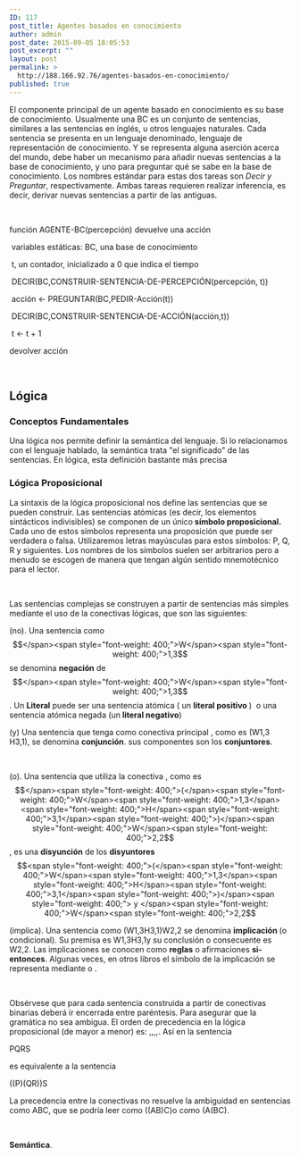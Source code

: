 ```yaml
---
ID: 117
post_title: Agentes basados en conocimiento
author: admin
post_date: 2015-09-05 18:05:53
post_excerpt: ""
layout: post
permalink: >
  http://188.166.92.76/agentes-basados-en-conocimiento/
published: true
---
```

<span style="font-weight: 400;">El componente principal de un agente basado en conocimiento es su base de conocimiento. Usualmente una BC es un conjunto de sentencias, similares a las sentencias en inglés, u otros lenguajes naturales. Cada sentencia se presenta en un lenguaje denominado, lenguaje de representación de conocimiento. Y se representa alguna aserción acerca del mundo, debe haber un mecanismo para añadir nuevas sentencias a la base de conocimiento, y uno para preguntar qué se sabe en la base de conocimiento. Los nombres estándar para estas dos tareas son </span><i><span style="font-weight: 400;">Decir y Preguntar</span></i><span style="font-weight: 400;">, respectivamente. Ambas tareas requieren realizar inferencia, es decir, derivar nuevas sentencias a partir de las antiguas.</span>

&nbsp;

<span style="font-weight: 400;">funci</span><span style="font-weight: 400;">ó</span><span style="font-weight: 400;">n AGENTE</span><span style="font-weight: 400;">-</span><span style="font-weight: 400;">BC</span><span style="font-weight: 400;">(</span><span style="font-weight: 400;">percepci</span><span style="font-weight: 400;">ó</span><span style="font-weight: 400;">n</span><span style="font-weight: 400;">)</span><span style="font-weight: 400;"> devuelve una acci</span><span style="font-weight: 400;">ón</span>

<span style="font-weight: 400;">  variables estáticas</span><span style="font-weight: 400;">:</span><span style="font-weight: 400;"> BC</span><span style="font-weight: 400;">,</span><span style="font-weight: 400;"> una </span><span style="font-weight: 400;">base</span><span style="font-weight: 400;"> de conocimiento</span>

<span style="font-weight: 400;">  t</span><span style="font-weight: 400;">,</span><span style="font-weight: 400;"> un contador</span><span style="font-weight: 400;">,</span><span style="font-weight: 400;"> inicializado a </span><span style="font-weight: 400;">0</span><span style="font-weight: 400;"> que indica el tiempo</span>

<span style="font-weight: 400;">  DECIR</span><span style="font-weight: 400;">(</span><span style="font-weight: 400;">BC</span><span style="font-weight: 400;">,</span><span style="font-weight: 400;">CONSTRUIR</span><span style="font-weight: 400;">-</span><span style="font-weight: 400;">SENTENCIA</span><span style="font-weight: 400;">-</span><span style="font-weight: 400;">DE</span><span style="font-weight: 400;">-</span><span style="font-weight: 400;">PERCEPCIÓN</span><span style="font-weight: 400;">(</span><span style="font-weight: 400;">percepci</span><span style="font-weight: 400;">ó</span><span style="font-weight: 400;">n</span><span style="font-weight: 400;">,</span><span style="font-weight: 400;"> t</span><span style="font-weight: 400;">))</span>

<span style="font-weight: 400;">  acci</span><span style="font-weight: 400;">ó</span><span style="font-weight: 400;">n </span><span style="font-weight: 400;">&lt;-</span><span style="font-weight: 400;"> PREGUNTAR</span><span style="font-weight: 400;">(</span><span style="font-weight: 400;">BC</span><span style="font-weight: 400;">,</span><span style="font-weight: 400;">PEDIR</span><span style="font-weight: 400;">-</span><span style="font-weight: 400;">Acci</span><span style="font-weight: 400;">ó</span><span style="font-weight: 400;">n</span><span style="font-weight: 400;">(</span><span style="font-weight: 400;">t</span><span style="font-weight: 400;">))</span>

<span style="font-weight: 400;">  DECIR</span><span style="font-weight: 400;">(</span><span style="font-weight: 400;">BC</span><span style="font-weight: 400;">,</span><span style="font-weight: 400;">CONSTRUIR</span><span style="font-weight: 400;">-</span><span style="font-weight: 400;">SENTENCIA</span><span style="font-weight: 400;">-</span><span style="font-weight: 400;">DE</span><span style="font-weight: 400;">-</span><span style="font-weight: 400;">ACCIÓN</span><span style="font-weight: 400;">(</span><span style="font-weight: 400;">acci</span><span style="font-weight: 400;">ó</span><span style="font-weight: 400;">n</span><span style="font-weight: 400;">,</span><span style="font-weight: 400;">t</span><span style="font-weight: 400;">))</span>

<span style="font-weight: 400;">  t </span><span style="font-weight: 400;">&lt;-</span><span style="font-weight: 400;"> t </span><span style="font-weight: 400;">+</span><span style="font-weight: 400;"> 1</span>

<span style="font-weight: 400;"> devolver acci</span><span style="font-weight: 400;">ón</span>

&nbsp;
<h2><b>Lógica</b></h2>
<h3><b>Conceptos Fundamentales</b></h3>
<span style="font-weight: 400;">Una lógica nos permite definir la semántica del lenguaje. Si lo relacionamos con el lenguaje hablado, la semántica trata "el significado" de las sentencias. En lógica, esta definición bastante más precisa</span>
<h3><b>Lógica Proposicional</b></h3>
<span style="font-weight: 400;">La sintaxis de la lógica proposicional nos define las sentencias que se pueden construir. Las sentencias atómicas (es decir, los elementos sintácticos indivisibles) se componen de un único</span><b> símbolo proposicional.</b><span style="font-weight: 400;"> Cada uno de estos símbolos representa una proposición que puede ser verdadera o falsa. Utilizaremos letras mayúsculas para estos símbolos: P, Q, R y siguientes. Los nombres de los símbolos suelen ser arbitrarios pero a menudo se escogen de manera que tengan algún sentido mnemotécnico para el lector.</span>

&nbsp;

<span style="font-weight: 400;">Las sentencias complejas se construyen a partir de sentencias más simples mediante el uso de la conectivas lógicas, que son las siguientes:</span>

<span style="font-weight: 400;"> (no). Una sentencia como $$</span><span style="font-weight: 400;">W</span><span style="font-weight: 400;">1,3$$</span><span style="font-weight: 400;"> se denomina </span><b>negación</b><span style="font-weight: 400;"> de $$</span><span style="font-weight: 400;">W</span><span style="font-weight: 400;">1,3$$</span><span style="font-weight: 400;">. Un </span><b>Literal</b><span style="font-weight: 400;"> puede ser una sentencia atómica ( un </span><b>literal positivo </b><span style="font-weight: 400;">)  o una sentencia atómica negada (un</span><b> literal negativo</b><span style="font-weight: 400;">)</span>

<span style="font-weight: 400;">(y) Una sentencia que tenga como conectiva principal </span><span style="font-weight: 400;">, como es </span><span style="font-weight: 400;">(</span><span style="font-weight: 400;">W</span><span style="font-weight: 400;">1,3</span> <span style="font-weight: 400;">H</span><span style="font-weight: 400;">3,1</span><span style="font-weight: 400;">)</span><span style="font-weight: 400;">, se denomina </span><b>conjunción</b><span style="font-weight: 400;">. sus componentes son los </span><b>conjuntores</b><span style="font-weight: 400;">. </span>

&nbsp;

<span style="font-weight: 400;">(o). Una sentencia que utiliza la conectiva </span><span style="font-weight: 400;">, como es $$</span><span style="font-weight: 400;">(</span><span style="font-weight: 400;">W</span><span style="font-weight: 400;">1,3</span> <span style="font-weight: 400;">H</span><span style="font-weight: 400;">3,1</span><span style="font-weight: 400;">)</span><span style="font-weight: 400;">W</span><span style="font-weight: 400;">2,2$$</span><span style="font-weight: 400;">, es una </span><b>disyunción</b><span style="font-weight: 400;"> de los </span><b>disyuntores</b> $$<span style="font-weight: 400;">(</span><span style="font-weight: 400;">W</span><span style="font-weight: 400;">1,3</span><span style="font-weight: 400;">H</span><span style="font-weight: 400;">3,1</span><span style="font-weight: 400;">)</span><span style="font-weight: 400;"> y </span><span style="font-weight: 400;">W</span><span style="font-weight: 400;">2,2$$</span>

<span style="font-weight: 400;">(implica). Una sentencia como </span><span style="font-weight: 400;">(</span><span style="font-weight: 400;">W</span><span style="font-weight: 400;">1,3</span><span style="font-weight: 400;">H</span><span style="font-weight: 400;">3,1</span><span style="font-weight: 400;">)</span><span style="font-weight: 400;">W</span><span style="font-weight: 400;">2,2</span><span style="font-weight: 400;"> se denomina </span><b>implicación </b><span style="font-weight: 400;">(o condicional). Su premisa es </span><span style="font-weight: 400;">W</span><span style="font-weight: 400;">1,3</span><span style="font-weight: 400;">H</span><span style="font-weight: 400;">3,1</span><span style="font-weight: 400;">y su conclusión o consecuente es </span><span style="font-weight: 400;">W</span><span style="font-weight: 400;">2,2</span><span style="font-weight: 400;">. Las implicaciones se conocen como </span><b>reglas</b><span style="font-weight: 400;"> o afirmaciones </span><b>si-entonces</b><span style="font-weight: 400;">. Algunas veces, en otros libros el símbolo de la implicación se representa mediante </span><span style="font-weight: 400;">o </span><span style="font-weight: 400;">.</span>

&nbsp;

<span style="font-weight: 400;">Obsérvese que para cada sentencia construida a partir de conectivas binarias deberá ir encerrada entre paréntesis. Para asegurar que la gramática no sea ambigua. El orden de precedencia en la lógica proposicional (de mayor a menor) es: </span><span style="font-weight: 400;">,</span><span style="font-weight: 400;">,</span><span style="font-weight: 400;">,</span><span style="font-weight: 400;">,</span><span style="font-weight: 400;">. Así en la sentencia</span>

<span style="font-weight: 400;">P</span><span style="font-weight: 400;">Q</span><span style="font-weight: 400;">R</span><span style="font-weight: 400;">S</span>

<span style="font-weight: 400;">es equivalente a la sentencia</span>

<span style="font-weight: 400;">((</span><span style="font-weight: 400;">P)</span><span style="font-weight: 400;">(Q</span><span style="font-weight: 400;">R))</span><span style="font-weight: 400;">S</span>

<span style="font-weight: 400;">La precedencia entre la conectivas no resuelve la ambiguidad en sentencias como </span><span style="font-weight: 400;">A</span><span style="font-weight: 400;">B</span><span style="font-weight: 400;">C</span><span style="font-weight: 400;">, que se podría leer como </span><span style="font-weight: 400;">((A</span><span style="font-weight: 400;">B)</span><span style="font-weight: 400;">C)</span><span style="font-weight: 400;">o como </span><span style="font-weight: 400;">(A</span><span style="font-weight: 400;">(B</span><span style="font-weight: 400;">C)</span><span style="font-weight: 400;">.</span>

&nbsp;

<b>Semántica</b><span style="font-weight: 400;">.</span>

&nbsp;